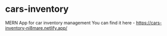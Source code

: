 # cars-inventory

MERN App for car inventory management
You can find it here - https://cars-inventory-ni8mare.netlify.app/